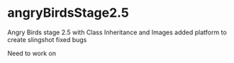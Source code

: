 # angryBirdsStage2.5
Angry Birds stage 2.5 with Class Inheritance and Images
added platform to create slingshot
fixed bugs

Need to work on 